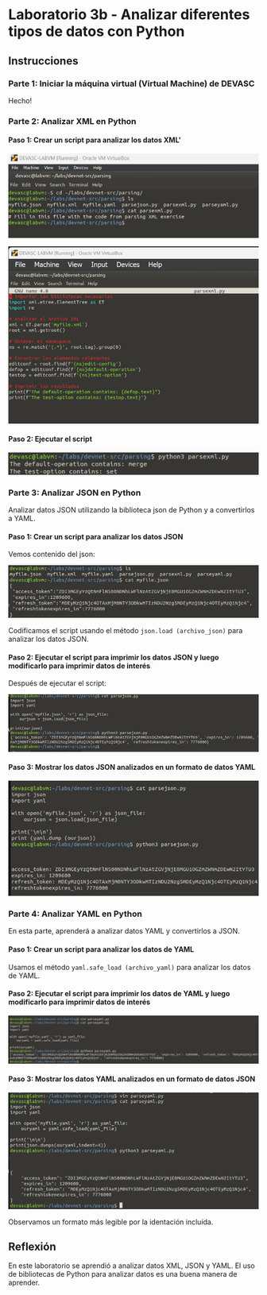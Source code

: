 # Laboratorio 3b - Analizar diferentes tipos de datos con Python

## Instrucciones

### Parte 1: Iniciar la máquina virtual (Virtual Machine) de DEVASC

Hecho!

### Parte 2: Analizar XML en Python

#### Paso 1: Crear un script para analizar los datos XML'

![](images/image.png)

![alt text](images/image-1.png)

#### Paso 2: Ejecutar el script

![alt text](images/image-2.png)

### Parte 3: Analizar JSON en Python

Analizar datos JSON utilizando la biblioteca json de Python y a convertirlos a YAML.

#### Paso 1: Crear un script para analizar los datos JSON

Vemos contenido del json:

![img.png](images/img.png)

Codificamos el script usando el método `json.load (archivo_json)` para analizar los datos JSON.

#### Paso 2: Ejecutar el script para imprimir los datos JSON y luego modificarlo para imprimir datos de interés

Después de ejecutar el script:

![alt text](images/image-3.png)

#### Paso 3: Mostrar los datos JSON analizados en un formato de datos YAML

![alt text](images/image-4.png)

### Parte 4: Analizar YAML en Python

En esta parte, aprenderá a analizar datos YAML y convertirlos a JSON.

#### Paso 1: Crear un script para analizar los datos de YAML

Usamos el método `yaml.safe_load (archivo_yaml)` para analizar los datos de YAML.

#### Paso 2: Ejecutar el script para imprimir los datos de YAML y luego modificarlo para imprimir datos de interés

![alt text](images/image-5.png)

#### Paso 3: Mostrar los datos YAML analizados en un formato de datos JSON

![alt text](images/image-6.png)

Observamos un formato más legible por la identación incluída.

## Reflexión

En este laboratorio se aprendió a analizar datos XML, JSON y YAML. El uso de bibliotecas de Python para analizar datos es una buena manera de aprender.
